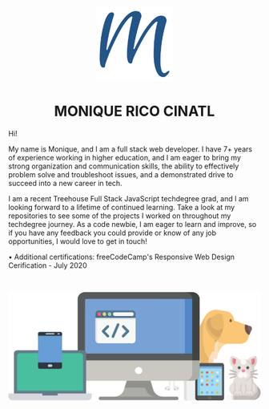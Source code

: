 <p align='center'>
    <img alt='favicon' src='https://github.com/DevMo-13/DevMo-13/blob/master/android-chrome-512x512.png' width='150' />
</p>
<h1 align='center'>
  	MONIQUE RICO CINATL
</h1>

Hi!

My name is Monique, and I am a full stack web developer. I have 7+ years of experience working in higher education, and I am eager to bring my strong organization and communication skills, the ability to effectively problem solve and troubleshoot issues, and a demonstrated drive to succeed into a new career in tech.

I am a recent Treehouse Full Stack JavaScript techdegree grad, and I am looking forward to a lifetime of continued learning. Take a look at my repositories to see some of the projects I worked on throughout my techdegree journey. As a code newbie, I am eager to learn and improve, so if you have any feedback you could provide or know of any job opportunities, I would love to get in touch!

• Additional certifications: freeCodeCamp's Responsive Web Design Cerification - July 2020

<br>
<p align='center'>
    <img alt='design' src='https://github.com/DevMo-13/DevMo-13/blob/master/devmo-color-png.png' width='600' />
</p>

<!--
**DevMo-13/DevMo-13** is a ✨ _special_ ✨ repository because its `README.md` (this file) appears on your GitHub profile.

Here are some ideas to get you started:

- 🔭 I’m currently working on ...
- 🌱 I’m currently learning ...
- 👯 I’m looking to collaborate on ...
- 🤔 I’m looking for help with ...
- 💬 Ask me about ...
- 📫 How to reach me: ...
- 😄 Pronouns: ...
- ⚡ Fun fact: ...

-->
